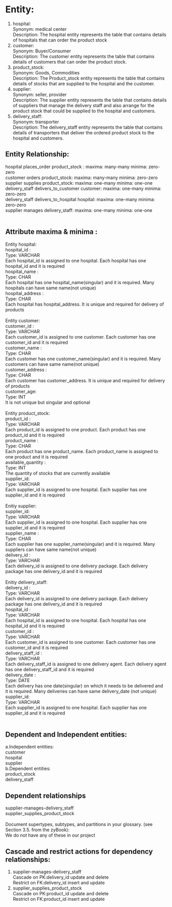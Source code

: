 # Entity: <br/>
1.	hospital: <br/>
      Synonym: medical center <br/>
      Description: The hospital entity represents the table that contains details of hospitals that can order the product stock <br/>
2.	customer: <br/>
      Synonym: Buyer/Consumer <br/>
      Description: The customer entity represents the table that contains details of customers that can order the product stock. <br/>
3.	product_stock: <br/>
      Synonym: Goods, Commodities <br/>
      Description: The Product_stock entity represents the table that contains details of stocks that are supplied to the hospital and the customer. <br/>
4.	supplier: <br/>
      Synonym: seller, provider <br/>
      Description: The supplier entity represents the table that contains details of suppliers that manage the delivery staff and also arrange for the product stock that could be supplied to the hospital and customers. <br/>
5.	delivery_staff: <br/>
Synonym: transporter <br/>
   Description: The delivery_staff entity represents the table that contains details of transporters that deliver the ordered product stock to the hospital and customers. <br/>

## Entity Relationship: <br/>
hospital places_order product_stock :  maxima: many-many minima: zero-zero <br/>
customer orders product_stock: maxima: many-many minima: zero-zero <br/>
supplier supplies product_stock: maxima: one-many minima: one-one <br/>
delivery_staff delivers_to_customer customer: maxima: one-many minima: zero-zero <br/>
delivery_staff delivers_to_hospital hospital: maxima: one-many minima: zero-zero <br/>
supplier manages delivery_staff: maxima: one-many minima: one-one <br/>
<br/>
## Attribute maxima & minima : <br/>
Entity hospital: <br/> 
hospital_id : <br/>
Type: VARCHAR <br/>
Each hospital_id is assigned to one hospital. Each hospital has one hospital_id and it is required <br/>
hospital_name : <br/>
Type: CHAR <br/>
Each hospital has one hospital_name(singular) and it is required. Many hospitals can have same name(not unique) <br/>
hospital_address : <br/>
Type: CHAR <br/>
Each hospital has hospital_address. It is unique and required for delivery of products <br/>
<br/>
Entity customer: <br/>
customer_id : <br/>
Type: VARCHAR <br/>
Each customer_id is assigned to one customer. Each customer has one customer_id and it is required <br/>
customer_name : <br/>
Type: CHAR <br/>
Each customer has one customer_name(singular) and it is required. Many customers can have same name(not unique) <br/>
customer_address : <br/>
Type: CHAR <br/>
Each customer has customer_address. It is unique and required for delivery of products <br/>
customer_age: <br/>
Type: INT <br/>
It is not unique but singular and optional <br/>
<br/>
Entity product_stock: <br/>
product_id : <br/>
Type: VARCHAR <br/>
Each product_id is assigned to one product. Each product has one product_id and it is required <br/>
product_name : <br/>
Type: CHAR <br/>
Each product has one product_name.  Each product_name is assigned to one product and it is required <br/>
available_quantity : <br/>
Type: INT <br/>
The quantity of stocks that are currently available <br/>
supplier_id: <br/>
Type: VARCHAR <br/>
Each supplier_id is assigned to one hospital. Each supplier has one supplier_id and it is required <br/>
<br/>
Enitiy supplier: <br/>
supplier_id: <br/>
Type: VARCHAR <br/>
Each supplier_id is assigned to one hospital. Each supplier has one supplier_id and it is required <br/>
supplier_name : <br/>
Type: CHAR <br/>
Each supplier has one supplier_name(singular) and it is required. Many suppliers can have same name(not unique) <br/>
delivery_id : <br/>
Type: VARCHAR <br/>
Each delivery_id is assigned to one delivery package. Each delivery package has one delivery_id and it is required <br/>
<br/>
Enitiy delivery_staff: <br/>
delivery_id : <br/>
Type: VARCHAR <br/>
Each delivery_id is assigned to one delivery package. Each delivery package has one delivery_id and it is required <br/>
hospital_id : <br/>
Type: VARCHAR <br/>
Each hospital_id is assigned to one hospital. Each hospital has one hospital_id and it is required <br/>
customer_id : <br/>
Type: VARCHAR <br/>
Each customer_id is assigned to one customer. Each customer has one customer_id and it is required <br/>
delivery_staff_id : <br/>
Type: VARCHAR <br/>
Each delivery_staff_id is assigned to one delivery agent. Each delivery agent has one delivery_staff_id and it is required <br/>
delivery_date : <br/>
Type: DATE <br/>
Each delivery has one date(singular) on which it needs to be delivered and it is required. Many deliveries can have same delivery_date (not unique)
supplier_id: <br/>
Type: VARCHAR <br/>
Each supplier_id is assigned to one hospital. Each supplier has one supplier_id and it is required <br/><br/>

## Dependent and Independent entities:<br/>
a.Independent entities:<br/>
customer<br/>
hospital<br/>
supplier<br/>
b.Dependent entities:<br/>
product_stock<br/>
delivery_staff<br/>

## Dependent relationships<br/>
supplier-manages-delivery_staff<br/>
supplier_supplies_product_stock<br/>
</br>
Document supertypes, subtypes, and partitions in your glossary. (see Section 3.5. from the zyBook): </br>
We do not have any of these in our project</br>

## Cascade and restrict actions for dependency relationships:</br>
1. supplier-manages-delivery_staff</br>
Cascade on PK:delivery_id update and delete </br>
Restrict on FK:delivery_id insert and update</br>
2. supplier_supplies_product_stock</br>
Cascade on PK:product_id update and delete </br>
Restrict on FK:product_id insert and update</br>
</br>


